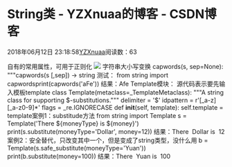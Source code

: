 # String类 - YZXnuaa的博客 - CSDN博客
2018年06月12日 23:18:58[YZXnuaa](https://me.csdn.net/YZXnuaa)阅读数：63

自有的常用属性，可用于正则化
![](https://img-blog.csdn.net/20180612113029649?watermark/2/text/aHR0cHM6Ly9ibG9nLmNzZG4ubmV0L1laWG51YWE=/font/5a6L5L2T/fontsize/400/fill/I0JBQkFCMA==/dissolve/70)
字符串大小写变换
capwords(s, sep=None):
    """capwords(s [,sep]) -> string
测试：
from string import capwordsprint(capwords('aFe'))
结果：Afe
Template模块：
源代码表示要先输入模板template
class Template(metaclass=_TemplateMetaclass):
    """A string class for supporting $-substitutions."""
delimiter = '$'
idpattern = r'[_a-z][_a-z0-9]*'
flags = _re.IGNORECASE
    def __init__(self, template):
        self.template = template案例1：substitude方法
from string import Template
s = Template('There  ${moneyType} is  ${money}')
print(s.substitute(moneyType='Dollar', money=12))
结果：There  Dollar is  12
案例2：安全替代，只改变其中一个，但是变成了string类型，没什么用
b = Template(s.safe_substitute(moneyType='Yuan'))
print(b.substitute(money=100))
结果：There  Yuan is  100
